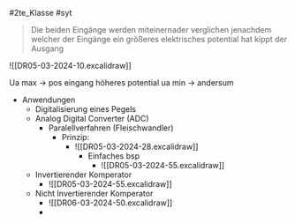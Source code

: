 #2te_Klasse #syt 

> Die beiden Eingänge werden miteinernader verglichen jenachdem welcher der Eingänge ein größeres elektrisches potential hat kippt der Ausgang 

![[DR05-03-2024-10.excalidraw]]

Ua max → pos eingang höheres potential
ua min → andersum

- Anwendungen  
	- Digitalisierung eines Pegels
	- Analog Digital Converter (ADC)
		- Paralellverfahren (Fleischwandler)
			- Prinzip:
				- ![[DR05-03-2024-28.excalidraw]]
					- Einfaches bsp 
						- ![[DR05-03-2024-55.excalidraw]]
	- Invertierender Komperator
		- ![[DR05-03-2024-55.excalidraw]]
	- Nicht Invertierender Komperator 
		- ![[DR06-03-2024-50.excalidraw]]
		- 



